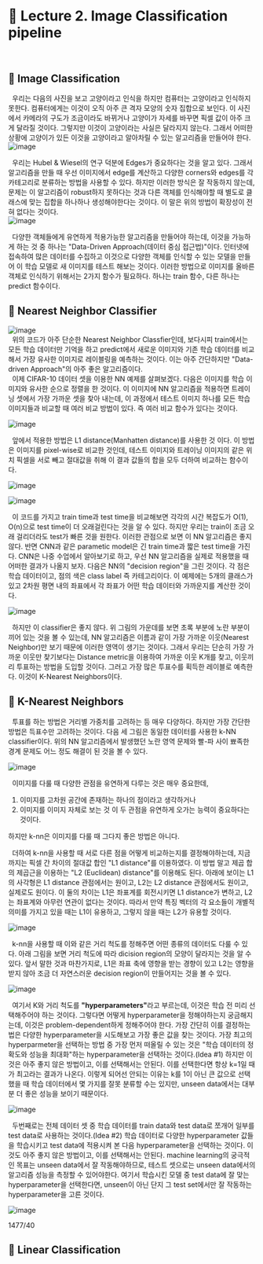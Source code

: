 # 📝 Lecture 2. Image Classification pipeline <br></br>
## 🔎 Image Classification
&nbsp; 우리는 다음의 사진을 보고 고양이라고 인식을 하지만 컴퓨터는 고양이라고 인식하지 못한다. 컴퓨터에게는 이것이 오직 아주 큰 격자 모양의 숫자 집합으로 보인다. 이 사진에서 카메라의 구도가 조금이라도 바뀌거나 고양이가 자세를 바꾸면 픽셀 값이 아주 크게 달라질 것이다. 그렇지만 이것이 고양이라는 사실은 달라지지 않는다. 그래서 어떠한 상황에 고양이가 있든 이것을 고양이라고 알아차릴 수 있는 알고리즘을 만들어야 한다.  
 ![image](https://github.com/jiuuu26/DeepLearning-Study/assets/110098218/7f698a2d-f64a-4150-a748-d03bee2c56f2)
 
&nbsp; 우리는 Hubel & Wiesel의 연구 덕분에 Edges가 중요하다는 것을 알고 있다. 그래서 알고리즘을 만들 때 우선 이미지에서 edge를 계산하고 다양한 corners와 edges를 각 카테고리로 분류하는 방법을 사용할 수 있다. 하지만 이러한 방식은 잘 작동하지 않는데, 문제는 이 알고리즘이 robust하지 못하다는 것과 다른 객체를 인식해야할 때 별도로 클래스에 맞는 집합을 하나하나 생성해야한다는 것이다. 이 말은 위의 방법이 확장성이 전혀 없다는 것이다.  
![image](https://github.com/jiuuu26/DeepLearning-Study/assets/110098218/3a48fde3-1d8d-4e0b-8156-e9e4ff961c1b)

 
&nbsp; 다양한 객체들에게 유연하게 적용가능한 알고리즘을 만들어야 하는데, 이것을 가능하게 하는 것 중 하나는 "Data-Driven Approach(데이터 중심 접근법)"이다. 인터넷에 접속하여 많은 데이터를 수집하고 이것으로 다양한 객체를 인식할 수 있는 모델을 만들어 이 학습 모델로 새 이미지를 테스트 해보는 것이다. 이러한 방법으로 이미지를 올바른 객체로 인식하기 위해서는 2가지 함수가 필요하다. 하나는 train 함수, 다른 하나는 predict 함수이다.  


## 🔎 Nearest Neighbor Classifier
 ![image](https://github.com/jiuuu26/DeepLearning-Study/assets/110098218/83963a63-8e76-4b1c-a068-b12c9c46e572)  
&nbsp; 위의 코드가 아주 단순한 Nearest Neighbor Classfier인데, 보다시피 train에서는 모든 학습 데이터만 기억을 하고 predict에서 새로운 이미지와 기존 학습 데이터를 비교해서 가장 유사한 이미지로 레이블링을 예측하는 것이다. 이는 아주 간단하지만 "Data-driven Approach"의 아주 좋은 알고리즘이다.  
&nbsp;  이제 CIFAR-10 데이터 셋을 이용한 NN 예제를 살펴보겠다. 다음은 이미지를 학습 이미지와 유사한 순으로 정렬을 한 것이다. 이 이미지에 NN 알고리즘을 적용하면 트레이닝 셋에서 가장 가까운 셋을 찾아 내는데, 이 과정에서 테스트 이미지 하나를 모든 학습 이미지들과 비교할 때 여러 비교 방법이 있다. 즉 여러 비교 함수가 있다는 것이다.   

![image](https://github.com/jiuuu26/DeepLearning-Study/assets/110098218/d8b0f258-f310-4455-806e-109779775f9e)

&nbsp; 앞에서 적용한 방법은 L1 distance(Manhatten distance)를 사용한 것 이다. 이 방법은 이미지를 pixel-wise로 비교한 것인데, 테스트 이미지와 트레이닝 이미지의 같은 위치 픽셀을 서로 빼고 절대값을 취해 이 결과 값들의 합을 모두 더하여 비교하는 함수이다.  

![image](https://github.com/jiuuu26/DeepLearning-Study/assets/110098218/6ae1e5c3-fb54-42e3-a589-5a3d9739ad9b)

![image](https://github.com/jiuuu26/DeepLearning-Study/assets/110098218/984b1bde-4890-40a8-898d-d47ca4fc1757)

&nbsp; 이 코드를 가지고 train time과 test time을 비교해보면 각각의 시간 복잡도가 O(1), O(n)으로 test time이 더 오래걸린다는 것을 알 수 있다. 하지만 우리는 train이 조금 오래 걸리더라도 test가 빠른 것을 원한다. 이러한 관점으로 보면 이 NN 알고리즘은 좋지 않다. 반면 CNN과 같은 parametic model은 긴 train time과 짧은 test time을 가진다. CNN은 나중 수업에서 알아보기로 하고, 우선 NN 알고리즘을 실제로 적용했을 때 어떠한 결과가 나올지 보자. 다음은 NN의 "decision region"을 그린 것이다. 각 점은 학습 데이터이고, 점의 색은 class label 즉 카테고리이다. 이 예제에는 5개의 클래스가 있고 2차원 평면 내의 좌표에서 각 좌표가 어떤 학습 데이터와 가까운지를 계산한 것이다.  

![image](https://github.com/jiuuu26/DeepLearning-Study/assets/110098218/8f6b65f7-7c50-49c2-a310-7f892f72c062)

&nbsp; 하지만 이 classifier은 좋지 않다. 위 그림의 가운데를 보면 초록 부분에 노란 부분이 끼어 있는 것을 볼 수 있는데, NN 알고리즘은 이름과 같이 가장 가까운 이웃(Nearest Neighbor)만 보기 때문에 이러한 영역이 생기는 것이다. 그래서 우리는 단순히 가장 가까운 이웃만 찾기보다는 Distance metric을 이용하여 가까운 이웃 K개를 찾고, 이웃끼리 투표하는 방법을 도입할 것이다. 그러고 가장 많은 투표수를 획득한 레이블로 예측한다. 이것이 K-Nearest Neighbors이다. 


## 🔎 K-Nearest Neighbors
&nbsp; 투표를 하는 방법은 거리별 가중치를 고려하는 등 매우 다양하다. 하지만 가장 간단한 방법은 득표수만 고려하는 것이다. 다음 세 그림은 동일한 데이터를 사용한 k-NN classifier이다. 위의 NN 알고리즘에서 발생했던 노란 영역 문제와 빨-파 사이 뾰족한 경계 문제도 어느 정도 해결이 된 것을 볼 수 있다.

![image](https://github.com/jiuuu26/DeepLearning-Study/assets/110098218/4f5052d5-5296-42a9-986d-6e3dcb48b559)

&nbsp; 이미지를 다룰 때 다양한 관점을 유연하게 다루는 것은 매우 중요한데, 
1. 이미지를 고차원 공간에 존재하는 하나의 점이라고 생각하거나
2. 이미지를 이미지 자체로 보는 것
이 두 관점을 유연하게 오가는 능력이 중요하다는 것이다.

하지만 k-nn은 이미지를 다룰 때 그다지 좋은 방법은 아니다.

&nbsp; 더하여 k-nn을 사용할 때 서로 다른 점을 어떻게 비교하는지를 결정해야하는데, 지금까지는 픽셀 간 차이의 절대값 합인 "L1 distance"를 이용하였다. 이 방법 말고 제곱 합의 제곱근을 이용하는 "L2 (Euclidean) distance"를 이용해도 된다. 아래에 보이는 L1의 사각형은 L1 distance 관점에서는 원이고, L2는 L2 distance 관점에서도 원이고, 실제로도 원이다. 이 둘의 차이는 L1은 좌표계를 회전시키면 L1 distance가 변하고, L2는 좌표계와 아무런 연관이 없다는 것이다. 따라서 만약 특징 벡터의 각 요소들이 개별적 의미를 가지고 있을 때는 L1이 유용하고, 그렇지 않을 때는 L2가 유용할 것이다. 

![image](https://github.com/jiuuu26/DeepLearning-Study/assets/110098218/2f337b77-f88b-4064-ac9b-7ebe8e64d474)

&nbsp; k-nn을 사용할 때 이와 같은 거리 척도를 정해주면 어떤 종류의 데이터도 다룰 수 있다. 아래 그림을 보면 거리 척도에 따라 dicision region의 모양이 달라지는 것을 알 수 있다. 앞서 말한 것과 마찬가지로, L1은 좌표 축에 영향을 받는 경향이 있고 L2는 영향을 받지 않아 조금 더 자연스러운 decision region이 만들어지는 것을 볼 수 있다. 

![image](https://github.com/jiuuu26/DeepLearning-Study/assets/110098218/88f3e759-54de-4754-a5d6-af5ac83cc412)

&nbsp; 여기서 K와 거리 척도를 <b>"hyperparameters"</b>라고 부르는데, 이것은 학습 전 미리 선택해주어야 하는 것이다. 그렇다면 어떻게 hyperparameter을 정해야하는지 궁금해지는데, 이것은 problem-dependent하게 정해주어야 한다. 가장 간단히 이를 결정하는 법은 다양한 hyperparameter을 시도해보고 가장 좋은 값을 찾는 것이다. 가장 최고의 hyperparmeter을 선택하는 방법 중 가장 먼저 떠올릴 수 있는 것은 "학습 데이터의 정확도와 성능을 최대화"하는 hyperparameter을 선택하는 것이다.(Idea #1) 하지만 이것은 아주 좋지 않은 방법이고, 이를 선택해서는 안된다. 이를 선택한다면 항상 k=1일 때가 최고라는 결과가 나온다. 이렇게 되어선 안되는 이유는 k를 1이 아닌 큰 값으로 선택했을 때 학습 데이터에서 몇 가지를 잘못 분류할 수는 있지만, unseen data에서는 대부분 더 좋은 성능을 보이기 때문이다. 

![image](https://github.com/jiuuu26/DeepLearning-Study/assets/110098218/4ff7eb1c-ca81-435e-979b-1cfe43d42ea9)

&nbsp; 두번째로는 전체 데이터 셋 중 학습 데이터를 train data와 test data로 쪼개어 일부를 test data로 사용하는 것이다.(Idea #2) 학습 데이터로 다양한 hyperparameter 값들을 학습시키고 test data에 적용시켜 본 다음 hyperparameter을 선택하는 것이다. 이것도 아주 좋지 않은 방법이고, 이를 선택해서는 안된다. machine learning의 궁극적인 목표는 unseen data에서 잘 작동해야하므로, 테스트 셋으로는 unseen data에서의 알고리즘 성능을 측정할 수 있어야한다. 여기서 학습시킨 모델 중 test data에 잘 맞는 hyperparameter을 선택한다면, unseen이 아닌 단지 그 test set에서만 잘 작동하는 hyperparameter을 고른 것이다. 

![image](https://github.com/jiuuu26/DeepLearning-Study/assets/110098218/39282980-b9c4-4e0e-930b-8fb23ca738e9)

1477/40


## 🔎 Linear Classification


